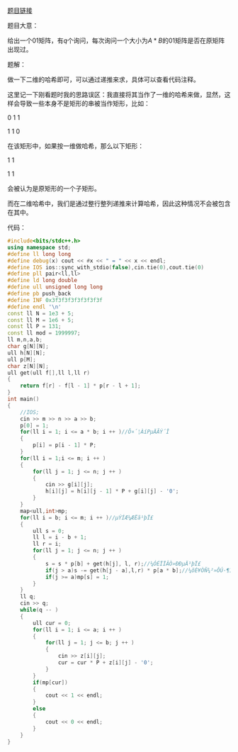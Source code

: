 [题目链接](https://www.acwing.com/problem/content/158/)

题目大意：

给出一个$01$矩阵，有$q$个询问，每次询问一个大小为$A*B$的$01$矩阵是否在原矩阵出现过。

题解：

做一下二维的哈希即可，可以通过递推来求，具体可以查看代码注释。

这里记一下刚看题时我的思路误区：我直接将其当作了一维的哈希来做，显然，这样会导致一些本身不是矩形的串被当作矩形，比如：

0 1 1 

1 1 0

在该矩形中，如果按一维做哈希，那么以下矩形：

1 1 

1 1

会被认为是原矩形的一个子矩形。

而在二维哈希中，我们是通过整行整列递推来计算哈希，因此这种情况不会被包含在其中。

代码：

```cpp
#include<bits/stdc++.h>
using namespace std;
#define ll long long
#define debug(x) cout << #x << " = " << x << endl;
#define IOS ios::sync_with_stdio(false),cin.tie(0),cout.tie(0)
#define pll pair<ll,ll>
#define ld long double
#define ull unsigned long long
#define pb push_back
#define INF 0x3f3f3f3f3f3f3f3f
#define endl '\n'
const ll N = 1e3 + 5;
const ll M = 1e6 + 5;
const ll P = 131;
const ll mod = 1999997;
ll m,n,a,b;
char g[N][N];
ull h[N][N];
ull p[M];
char z[N][N];
ull get(ull f[],ll l,ll r)
{
	return f[r] - f[l - 1] * p[r - l + 1];
}
int main()
{
	//IOS;
	cin >> m >> n >> a >> b;
	p[0] = 1;
	for(ll i = 1; i <= a * b; i ++ )//Ô¤´¦ÀíPµÄÃÝ´Î 
	{
		p[i] = p[i - 1] * P;
	}
	for(ll i = 1;i <= m; i ++ )
	{
		for(ll j = 1; j <= n; j ++ )
		{
			cin >> g[i][j];
			h[i][j] = h[i][j - 1] * P + g[i][j] - '0';
		}
	}
	map<ull,int>mp;
	for(ll i = b; i <= m; i ++ )//µÝÍÆ¼ÆËã¹þÏ£ 
	{
		ull s = 0;
		ll l = i - b + 1;
		ll r = i;
		for(ll j = 1; j <= n; j ++ )
		{
			s = s * p[b] + get(h[j], l, r);//¼ÓÉÏÏÂÒ»ÐÐµÄ¹þÏ£ 
			if(j > a)s -= get(h[j - a],l,r) * p[a * b];//¼õÈ¥ÒÑ¾­²»ÔÚ·¶Î§ÄÚµÄÐÐµÄ¹þÏ£ 
			if(j >= a)mp[s] = 1;
		}
	}
	ll q;
	cin >> q;
	while(q -- )
	{
		ull cur = 0;
		for(ll i = 1; i <= a; i ++ )
		{
			for(ll j = 1; j <= b; j ++ )
			{
				cin >> z[i][j];
				cur = cur * P + z[i][j] - '0';
			}
		}
		if(mp[cur])
		{
			cout << 1 << endl;
		}
		else
		{
			cout << 0 << endl;
		}
	}
}
```
